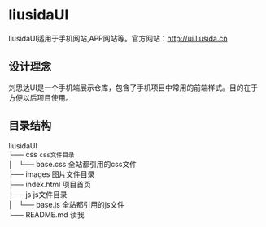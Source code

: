 liusidaUI
=============
liusidaUI适用于手机网站,APP网站等。官方网站：<a href="http://ui.liusida.cn">http://ui.liusida.cn</a>

设计理念
------------------
刘思达UI是一个手机端展示仓库，包含了手机项目中常用的前端样式。目的在于方便以后项目使用。

目录结构
------------------

liusidaUI<br/>
├── css  `css文件目录` <br/>
│   └── base.css  全站都引用的css文件<br/>
├── images  图片文件目录<br/>
├── index.html  项目首页<br/>
├── js  js文件目录<br/>
│   └── base.js  全站都引用的js文件<br/>
└── README.md  读我<br/>











